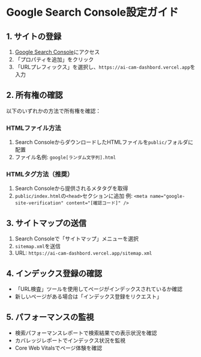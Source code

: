 # Google Search Console設定ガイド

## 1. サイトの登録
1. [Google Search Console](https://search.google.com/search-console/)にアクセス
2. 「プロパティを追加」をクリック
3. 「URLプレフィックス」を選択し、`https://ai-cam-dashbord.vercel.app`を入力

## 2. 所有権の確認
以下のいずれかの方法で所有権を確認：

### HTMLファイル方法
1. Search ConsoleからダウンロードしたHTMLファイルを`public/`フォルダに配置
2. ファイル名例: `google[ランダム文字列].html`

### HTMLタグ方法（推奨）
1. Search Consoleから提供されるメタタグを取得
2. `public/index.html`の`<head>`セクションに追加
例: `<meta name="google-site-verification" content="[確認コード]" />`

## 3. サイトマップの送信
1. Search Consoleで「サイトマップ」メニューを選択
2. `sitemap.xml`を送信
3. URL: `https://ai-cam-dashbord.vercel.app/sitemap.xml`

## 4. インデックス登録の確認
- 「URL検査」ツールを使用してページがインデックスされているか確認
- 新しいページがある場合は「インデックス登録をリクエスト」

## 5. パフォーマンスの監視
- 検索パフォーマンスレポートで検索結果での表示状況を確認
- カバレッジレポートでインデックス状況を監視
- Core Web Vitalsでページ体験を確認
